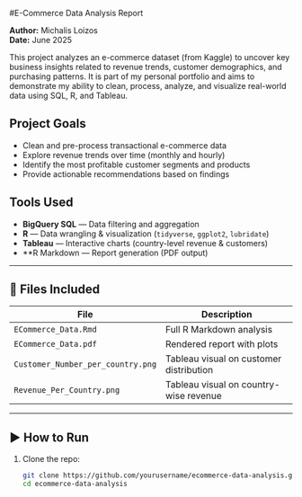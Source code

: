 #E-Commerce Data Analysis Report

**Author:** Michalis Loizos  
**Date:** June 2025  

This project analyzes an e-commerce dataset (from Kaggle) to uncover key business insights related to revenue trends, customer demographics, and purchasing patterns. It is part of my personal portfolio and aims to demonstrate my ability to clean, process, analyze, and visualize real-world data using SQL, R, and Tableau.



## Project Goals

- Clean and pre-process transactional e-commerce data
- Explore revenue trends over time (monthly and hourly)
- Identify the most profitable customer segments and products
- Provide actionable recommendations based on findings


## Tools Used

- **BigQuery SQL** — Data filtering and aggregation
- **R** — Data wrangling & visualization (`tidyverse`, `ggplot2`, `lubridate`)
- **Tableau** — Interactive charts (country-level revenue & customers)
- **R Markdown  — Report generation (PDF output)

---



## 📁 Files Included

| File | Description |
|------|-------------|
| `ECommerce_Data.Rmd` | Full R Markdown analysis |
| `ECommerce_Data.pdf` | Rendered report with plots |
| `Customer_Number_per_country.png` | Tableau visual on customer distribution |
| `Revenue_Per_Country.png` | Tableau visual on country-wise revenue |

---

## ▶️ How to Run

1. Clone the repo:
   ```bash
   git clone https://github.com/yourusername/ecommerce-data-analysis.git
   cd ecommerce-data-analysis
